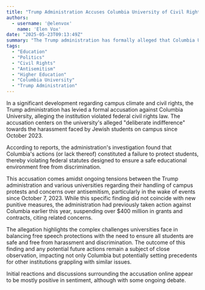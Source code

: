 ```yaml
---
title: "Trump Administration Accuses Columbia University of Civil Rights Violations Over Alleged Failure to Protect Jewish Students"
authors:
  - username: '@elenvox'
    name: 'Elen Vox'
date: "2025-05-23T09:13:49Z"
summary: "The Trump administration has formally alleged that Columbia University violated federal civil rights law by showing \"deliberate indifference\" to the harassment of Jewish students on campus since October 2023."
tags:
  - "Education"
  - "Politics"
  - "Civil Rights"
  - "Antisemitism"
  - "Higher Education"
  - "Columbia University"
  - "Trump Administration"
---
```


In a significant development regarding campus climate and civil rights, the Trump administration has levied a formal accusation against Columbia University, alleging the institution violated federal civil rights law. The accusation centers on the university's alleged "deliberate indifference" towards the harassment faced by Jewish students on campus since October 2023.

According to reports, the administration's investigation found that Columbia's actions (or lack thereof) constituted a failure to protect students, thereby violating federal statutes designed to ensure a safe educational environment free from discrimination.

This accusation comes amidst ongoing tensions between the Trump administration and various universities regarding their handling of campus protests and concerns over antisemitism, particularly in the wake of events since October 7, 2023. While this specific finding did not coincide with new punitive measures, the administration had previously taken action against Columbia earlier this year, suspending over $400 million in grants and contracts, citing related concerns.

The allegation highlights the complex challenges universities face in balancing free speech protections with the need to ensure all students are safe and free from harassment and discrimination. The outcome of this finding and any potential future actions remain a subject of close observation, impacting not only Columbia but potentially setting precedents for other institutions grappling with similar issues.

Initial reactions and discussions surrounding the accusation online appear to be mostly positive in sentiment, although with some ongoing debate.

